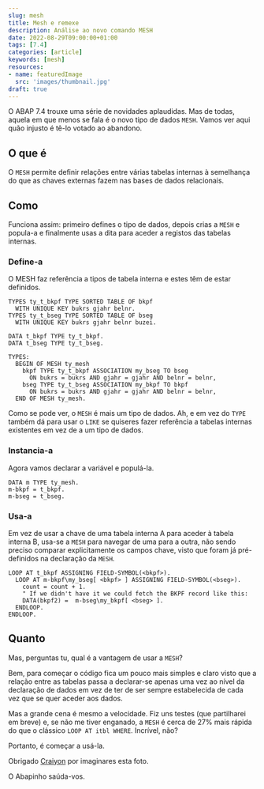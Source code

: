```yaml
---
slug: mesh
title: Mesh e remexe
description: Análise ao novo comando MESH
date: 2022-08-29T09:00:00+01:00
tags: [7.4]
categories: [article]
keywords: [mesh]
resources:
- name: featuredImage
  src: 'images/thumbnail.jpg'
draft: true
---
```


O ABAP 7.4 trouxe uma série de novidades aplaudidas. Mas de todas, aquela em que menos se fala é o novo tipo de dados `MESH`.
Vamos ver aqui quão injusto é tê-lo votado ao abandono.

<!--more-->

## O que é

O `MESH` permite definir relações entre várias tabelas internas à semelhança do que as chaves externas fazem nas bases de dados relacionais.

## Como

Funciona assim: primeiro defines o tipo de dados, depois crias a `MESH` e popula-a e finalmente usas a dita para aceder a registos das tabelas internas.

### Define-a

O MESH faz referência a tipos de tabela interna e estes têm de estar definidos.

```abap
TYPES ty_t_bkpf TYPE SORTED TABLE OF bkpf
  WITH UNIQUE KEY bukrs gjahr belnr.
TYPES ty_t_bseg TYPE SORTED TABLE OF bseg
  WITH UNIQUE KEY bukrs gjahr belnr buzei.

DATA t_bkpf TYPE ty_t_bkpf.
DATA t_bseg TYPE ty_t_bseg.

TYPES:
  BEGIN OF MESH ty_mesh
    bkpf TYPE ty_t_bkpf ASSOCIATION my_bseg TO bseg
      ON bukrs = bukrs AND gjahr = gjahr AND belnr = belnr,
    bseg TYPE ty_t_bseg ASSOCIATION my_bkpf TO bkpf
      ON bukrs = bukrs AND gjahr = gjahr AND belnr = belnr,
  END OF MESH ty_mesh.
```

Como se pode ver, o `MESH` é mais um tipo de dados. Ah, e em vez do `TYPE` também dá para usar o `LIKE` se quiseres
fazer referência a tabelas internas existentes em vez de a um tipo de dados.

### Instancia-a

Agora vamos declarar a variável e populá-la.

```abap
DATA m TYPE ty_mesh.
m-bkpf = t_bkpf.
m-bseg = t_bseg.
```

### Usa-a

Em vez de usar a chave de uma tabela interna A para aceder à tabela interna B, usa-se a `MESH` para navegar de uma para a outra,
não sendo preciso comparar explicitamente os campos chave, visto que foram já pré-definidos na declaração da `MESH`.

```abap
LOOP AT t_bkpf ASSIGNING FIELD-SYMBOL(<bkpf>).
  LOOP AT m-bkpf\my_bseg[ <bkpf> ] ASSIGNING FIELD-SYMBOL(<bseg>).
    count = count + 1.
    " If we didn't have it we could fetch the BKPF record like this:
    DATA(bkpf2) =  m-bseg\my_bkpf[ <bseg> ].
  ENDLOOP.
ENDLOOP.
```

## Quanto

Mas, perguntas tu, qual é a vantagem de usar a `MESH`?

Bem, para começar o código fica um pouco mais simples e claro visto que a relação entre as tabelas passa a declarar-se apenas uma vez ao
nível da declaração de dados em vez de ter de ser sempre estabelecida de cada vez que se quer aceder aos dados.

Mas a grande cena é mesmo a velocidade. Fiz uns testes (que partilharei em breve) e, se não me tiver enganado,
a `MESH` é cerca de 27% mais rápida do que o clássico `LOOP AT itbl WHERE`. Incrível, não?

Portanto, é começar a usá-la.

Obrigado [Craiyon][1] por imaginares esta foto.

O Abapinho saúda-vos.

   [1]: https://www.craiyon.com/
